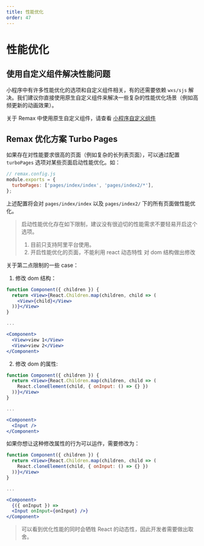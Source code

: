 ```yaml
---
title: 性能优化
order: 47
---
```


# 性能优化

## 使用自定义组件解决性能问题

小程序中有许多性能优化的选项和自定义组件相关，有的还需要依赖 `wxs/sjs` 解决。我们建议你直接使用原生自定义组件来解决一些复杂的性能优化场景（例如高频更新的动画效果）。

关于 Remax 中使用原生自定义组件，请查看 [小程序自定义组件](/guide/basic/custom-component)

## Remax 优化方案 Turbo Pages

如果存在对性能要求很高的页面（例如复杂的长列表页面），可以通过配置 `turboPages` 选项对某些页面启动性能优化。如：

```js
// remax.config.js
module.exports = {
  turboPages: ['pages/index/index', 'pages/index2/*'],
};
```

上述配置将会对 `pages/index/index` 以及 `pages/index2/` 下的所有页面做性能优化。

> 启动性能优化存在如下限制，建议没有很迫切的性能需求不要轻易开启这个选项。
>
> 1. 目前只支持阿里平台使用。
> 2. 开启性能优化的页面，不能利用 react 动态特性 对 dom 结构做出修改

关于第二点限制的一些 case：

1. 修改 dom 结构：

```jsx
function Component({ children }) {
  return <View>{React.Children.map(children, child => (
    <View>{child}</View>
  ))}</View>
}

...

<Component>
  <View>view 1</View>
  <View>view 2</View>
</Component>
```

2. 修改 dom 的属性:

```jsx
function Component({ children }) {
  return <View>{React.Children.map(children, child => (
    React.cloneElement(child, { onInput: () => {} })
  ))}</View>
}

...

<Component>
  <Input />
</Component>
```

如果你想让这种修改属性的行为可以运作，需要修改为：

```jsx
function Component({ children }) {
  return <View>{React.Children.map(children, child => (
    React.cloneElement(child, { onInput: () => {} })
  ))}</View>
}

...

<Component>
  {({ onInput }) =>
  <Input onInput={onInput} />}
</Component>
```

> 可以看到优化性能的同时会牺牲 React 的动态性，因此开发者需要做出取舍。
